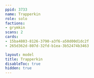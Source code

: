 ```yaml
---
ppid: 3733
name: Trapperkin
role: solo
factions:
- grymkin
scans: 2
cards:
- 15ba4803-8126-3790-a3f6-a50d00d1dc2f
- 265d362d-807d-32fd-b1ea-3b52474b3463

layout: model
title: Trapperkin
disableToc: true
hidden: true
---
```

